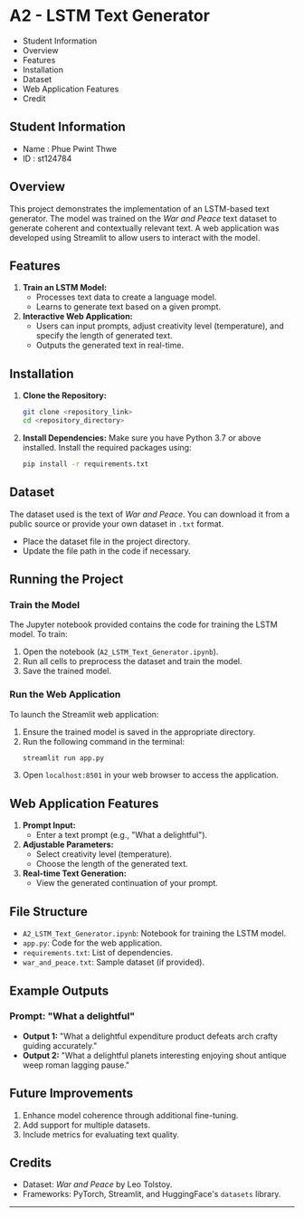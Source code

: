 # A2 - LSTM Text Generator
- Student Information
- Overview
- Features
- Installation
- Dataset
- Web Application Features
- Credit

## Student Information
- Name : Phue Pwint Thwe
- ID : st124784

## Overview
This project demonstrates the implementation of an LSTM-based text generator. The model was trained on the *War and Peace* text dataset to generate coherent and contextually relevant text. A web application was developed using Streamlit to allow users to interact with the model.

## Features
1. **Train an LSTM Model:**
   - Processes text data to create a language model.
   - Learns to generate text based on a given prompt.
2. **Interactive Web Application:**
   - Users can input prompts, adjust creativity level (temperature), and specify the length of generated text.
   - Outputs the generated text in real-time.

## Installation

1. **Clone the Repository:**
   ```bash
   git clone <repository_link>
   cd <repository_directory>
   ```

2. **Install Dependencies:**
   Make sure you have Python 3.7 or above installed. Install the required packages using:
   ```bash
   pip install -r requirements.txt
   ```

## Dataset
The dataset used is the text of *War and Peace*. You can download it from a public source or provide your own dataset in `.txt` format.
- Place the dataset file in the project directory.
- Update the file path in the code if necessary.

## Running the Project

### Train the Model
The Jupyter notebook provided contains the code for training the LSTM model. To train:
1. Open the notebook (`A2_LSTM_Text_Generator.ipynb`).
2. Run all cells to preprocess the dataset and train the model.
3. Save the trained model.

### Run the Web Application
To launch the Streamlit web application:
1. Ensure the trained model is saved in the appropriate directory.
2. Run the following command in the terminal:
   ```bash
   streamlit run app.py
   ```
3. Open `localhost:8501` in your web browser to access the application.

## Web Application Features
1. **Prompt Input:**
   - Enter a text prompt (e.g., "What a delightful").
2. **Adjustable Parameters:**
   - Select creativity level (temperature).
   - Choose the length of the generated text.
3. **Real-time Text Generation:**
   - View the generated continuation of your prompt.

## File Structure
- `A2_LSTM_Text_Generator.ipynb`: Notebook for training the LSTM model.
- `app.py`: Code for the web application.
- `requirements.txt`: List of dependencies.
- `war_and_peace.txt`: Sample dataset (if provided).

## Example Outputs
### Prompt: "What a delightful"
- **Output 1:** "What a delightful expenditure product defeats arch crafty guiding accurately."
- **Output 2:** "What a delightful planets interesting enjoying shout antique weep roman lagging pause."

## Future Improvements
1. Enhance model coherence through additional fine-tuning.
2. Add support for multiple datasets.
3. Include metrics for evaluating text quality.

## Credits
- Dataset: *War and Peace* by Leo Tolstoy.
- Frameworks: PyTorch, Streamlit, and HuggingFace's `datasets` library.

---